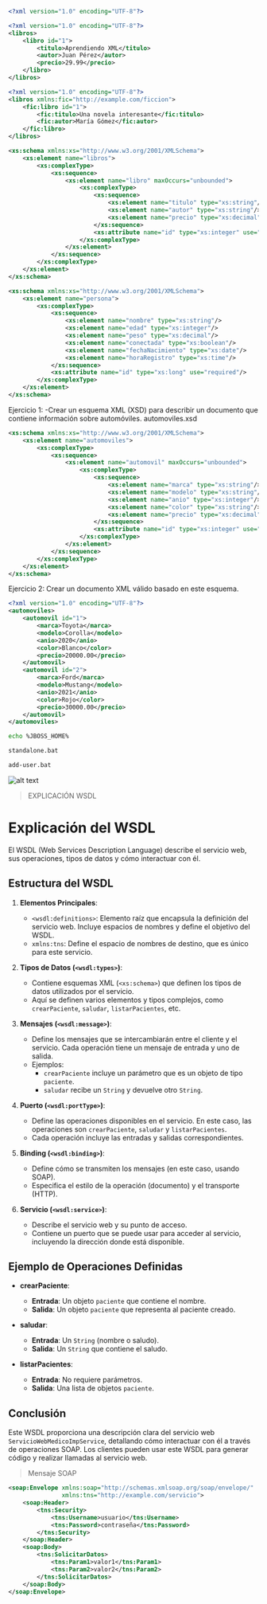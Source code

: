 ```xml
<?xml version="1.0" encoding="UTF-8"?>
```

```xml
<?xml version="1.0" encoding="UTF-8"?>
<libros>
    <libro id="1">
        <titulo>Aprendiendo XML</titulo>
        <autor>Juan Pérez</autor>
        <precio>29.99</precio>
    </libro>
</libros>
```

```xml
<?xml version="1.0" encoding="UTF-8"?>
<libros xmlns:fic="http://example.com/ficcion">
    <fic:libro id="1">
        <fic:titulo>Una novela interesante</fic:titulo>
        <fic:autor>María Gómez</fic:autor>
    </fic:libro>
</libros>
```

```xml
<xs:schema xmlns:xs="http://www.w3.org/2001/XMLSchema">
    <xs:element name="libros">
        <xs:complexType>
            <xs:sequence>
                <xs:element name="libro" maxOccurs="unbounded">
                    <xs:complexType>
                        <xs:sequence>
                            <xs:element name="titulo" type="xs:string"/>
                            <xs:element name="autor" type="xs:string"/>
                            <xs:element name="precio" type="xs:decimal"/>
                        </xs:sequence>
                        <xs:attribute name="id" type="xs:integer" use="required"/>
                    </xs:complexType>
                </xs:element>
            </xs:sequence>
        </xs:complexType>
    </xs:element>
</xs:schema>
```

```xml
<xs:schema xmlns:xs="http://www.w3.org/2001/XMLSchema">
    <xs:element name="persona">
        <xs:complexType>
            <xs:sequence>
                <xs:element name="nombre" type="xs:string"/>
                <xs:element name="edad" type="xs:integer"/>
                <xs:element name="peso" type="xs:decimal"/>
                <xs:element name="conectada" type="xs:boolean"/>
                <xs:element name="fechaNacimiento" type="xs:date"/>
                <xs:element name="horaRegistro" type="xs:time"/>
            </xs:sequence>
            <xs:attribute name="id" type="xs:long" use="required"/>
        </xs:complexType>
    </xs:element>
</xs:schema>
```

Ejercicio 1:
-Crear un esquema XML (XSD) para describir un documento que contiene información sobre automóviles.
automoviles.xsd
```xml
<xs:schema xmlns:xs="http://www.w3.org/2001/XMLSchema">
    <xs:element name="automoviles">
        <xs:complexType>
            <xs:sequence>
                <xs:element name="automovil" maxOccurs="unbounded">
                    <xs:complexType>
                        <xs:sequence>
                            <xs:element name="marca" type="xs:string"/>
                            <xs:element name="modelo" type="xs:string"/>
                            <xs:element name="anio" type="xs:integer"/>
                            <xs:element name="color" type="xs:string"/>
                            <xs:element name="precio" type="xs:decimal"/>
                        </xs:sequence>
                        <xs:attribute name="id" type="xs:integer" use="required"/>
                    </xs:complexType>
                </xs:element>
            </xs:sequence>
        </xs:complexType>
    </xs:element>
</xs:schema>
```

Ejercicio 2:
Crear un documento XML válido basado en este esquema.
```xml
<?xml version="1.0" encoding="UTF-8"?>
<automoviles>
    <automovil id="1">
        <marca>Toyota</marca>
        <modelo>Corolla</modelo>
        <anio>2020</anio>
        <color>Blanco</color>
        <precio>20000.00</precio>
    </automovil>
    <automovil id="2">
        <marca>Ford</marca>
        <modelo>Mustang</modelo>
        <anio>2021</anio>
        <color>Rojo</color>
        <precio>30000.00</precio>
    </automovil>
</automoviles>
```

```bash
echo %JBOSS_HOME%
```

```bash
standalone.bat
```

```bash
add-user.bat
```

![alt text](image.png)

> EXPLICACIÓN WSDL
# Explicación del WSDL

El WSDL (Web Services Description Language) describe el servicio web, sus operaciones, tipos de datos y cómo interactuar con él.

## Estructura del WSDL

1. **Elementos Principales**:
   - `<wsdl:definitions>`: Elemento raíz que encapsula la definición del servicio web. Incluye espacios de nombres y define el objetivo del WSDL.
   - `xmlns:tns`: Define el espacio de nombres de destino, que es único para este servicio.

2. **Tipos de Datos (`<wsdl:types>`)**:
   - Contiene esquemas XML (`<xs:schema>`) que definen los tipos de datos utilizados por el servicio.
   - Aquí se definen varios elementos y tipos complejos, como `crearPaciente`, `saludar`, `listarPacientes`, etc.

3. **Mensajes (`<wsdl:message>`)**:
   - Define los mensajes que se intercambiarán entre el cliente y el servicio. Cada operación tiene un mensaje de entrada y uno de salida.
   - Ejemplos:
     - `crearPaciente` incluye un parámetro que es un objeto de tipo `paciente`.
     - `saludar` recibe un `String` y devuelve otro `String`.

4. **Puerto (`<wsdl:portType>`)**:
   - Define las operaciones disponibles en el servicio. En este caso, las operaciones son `crearPaciente`, `saludar` y `listarPacientes`.
   - Cada operación incluye las entradas y salidas correspondientes.

5. **Binding (`<wsdl:binding>`)**:
   - Define cómo se transmiten los mensajes (en este caso, usando SOAP).
   - Especifica el estilo de la operación (documento) y el transporte (HTTP).

6. **Servicio (`<wsdl:service>`)**:
   - Describe el servicio web y su punto de acceso.
   - Contiene un puerto que se puede usar para acceder al servicio, incluyendo la dirección donde está disponible.

## Ejemplo de Operaciones Definidas

- **crearPaciente**:
  - **Entrada**: Un objeto `paciente` que contiene el nombre.
  - **Salida**: Un objeto `paciente` que representa al paciente creado.

- **saludar**:
  - **Entrada**: Un `String` (nombre o saludo).
  - **Salida**: Un `String` que contiene el saludo.

- **listarPacientes**:
  - **Entrada**: No requiere parámetros.
  - **Salida**: Una lista de objetos `paciente`.

## Conclusión

Este WSDL proporciona una descripción clara del servicio web `ServicioWebMedicoImpService`, detallando cómo interactuar con él a través de operaciones SOAP. Los clientes pueden usar este WSDL para generar código y realizar llamadas al servicio web.

> Mensaje SOAP

```xml
<soap:Envelope xmlns:soap="http://schemas.xmlsoap.org/soap/envelope/"
               xmlns:tns="http://example.com/servicio">
    <soap:Header>
        <tns:Security>
            <tns:Username>usuario</tns:Username>
            <tns:Password>contraseña</tns:Password>
        </tns:Security>
    </soap:Header>
    <soap:Body>
        <tns:SolicitarDatos>
            <tns:Param1>valor1</tns:Param1>
            <tns:Param2>valor2</tns:Param2>
        </tns:SolicitarDatos>
    </soap:Body>
</soap:Envelope>

```